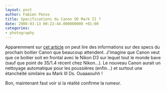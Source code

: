 ```yaml
---
layout: post
author: Fabien Penso
title: Specifications du Canon 5D Mark II ?
date: 2008-03-13 00:22:44.000000000 +01:00
categories:
- photography
---
```

Apparemment sur <a href="http://www.photographybay.com/2008/03/11/canon-5d-mark-ii-specs-revealed/">cet article</a> on peut lire des informations sur des specs du prochain boitier Canon que beaucoup attendent. J'imagine que Canon veut que ce boitier soit en frontal avec le Nikon D3 sur lequel tout le monde bave (sauf que point de 35/1.4 récent chez Nikon...). Le nouveau Canon aurait un nettoyage automatique pour les poussières (enfin...) et surtout une étanchéité similaire au Mark III Ds. Ouaaaouhh !

Bon, maintenant faut voir si la réalité confirme la rumeur.
